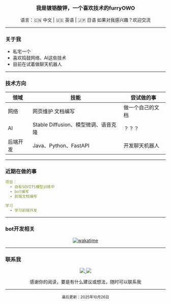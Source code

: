 

<h3 align="center">我是镀铬酸钾，一个喜欢技术的furryOWO</h3>

<div align="center">
  语言：🇨🇳 中文 | 🇺🇸 英语 | 🇯🇵 日语  
  如果对我感兴趣？欢迎交流
</div>

---

### 关于我

- 私宅一个
- 喜欢捣鼓网络、AI这些技术
- 目前在试着做聊天机器人

---

### 技术方向

| 领域         | 技能                                  | 尝试做的事                          |
|--------------|---------------------------------------|-------------------------------------|
| 网络         | 网页维护 文档编写                 | 做一个自己的文档        |
| AI           | Stable Diffusion、模型微调、语音克隆  | ？？？  |
| 后端开发     | Java、Python、FastAPI                 | 开发聊天机器人        |

---

### 近期在做的事

```yaml
项目：
  - 自有SOVITS模型训练中
  - bot编写
  - 前端文档编写

学习
  - 学习前端开发
```

---

### bot开发相关


<p align="center">
<a href="https://wakatime.com/badge/user/f1a61b2c-4be5-4513-a094-ff5a28b46e4f/project/0b438445-12c8-48be-9273-58851a0f5d2b"><img src="https://wakatime.com/badge/user/f1a61b2c-4be5-4513-a094-ff5a28b46e4f/project/0b438445-12c8-48be-9273-58851a0f5d2b.svg" alt="wakatime"></a>
</p>

---

### 联系我

<p align="center">
  <a href="mailto:2221577113@qq.com">
    <img src="https://img.shields.io/badge/邮件-yellow.1225@outlook.com-7F00FF?style=for-the-badge&logo=mail.ru" />
  </a>
  <a href="1">
    <img src="https://img.shields.io/badge/QQ-2221577113-7F00FF?style=for-the-badge&logo=twitter" />
  </a>
</p>

<div align="center">
  感谢你的阅读，要是有什么建议或想法，随时可以联系我
</div>

---

<p align="center">
  <sub>最后更新：2025年10月26日</sub>
</p>
